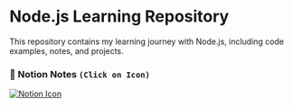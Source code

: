 # Node.js Learning Repository

This repository contains my learning journey with Node.js, including code examples, notes, and projects.

### 📒 Notion Notes `(Click on Icon)`
[![Notion Icon](https://upload.wikimedia.org/wikipedia/commons/e/e9/Notion-logo.svg)](https://www.notion.so/Lambda-4-0-Node-js-Backend-Devops-Course-Notes-1a4a67c6ab4580a5b706d00babb1679c)
